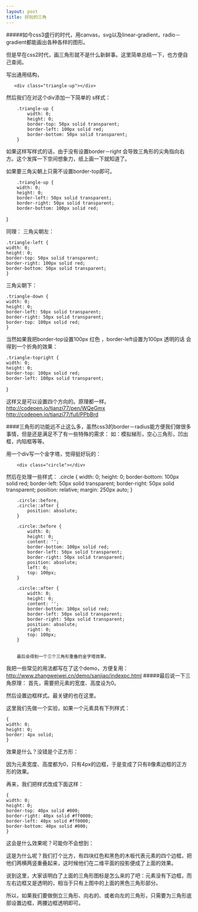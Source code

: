 ```yaml
---
layout: post
title: 好玩的三角
---
```






#####如今css3盛行的时代，用canvas，svg以及linear-gradient，radio－gradient都能画出各种各样的图形。

但是早在css2时代，画三角形就不是什么新鲜事。这里简单总结一下，也方便自己查阅。

 
 <div class="triangle-up"></div>

写出通用结构，

       <div class="triangle-up"></div>
然后我们在对这个div添加一下简单的  s样式：

        .triangle-up {
            width: 0;
            height: 0;
            border-top: 50px solid transparent;
            border-left: 100px solid red;
            border-bottom: 50px solid transparent;
        }

如果这样写样式的话，由于没有设置border－right 会导致三角形的尖角指向右方。这个发挥一下空间想象力，纸上画一下就知道了。

如果要三角尖朝上只需不设置border-top即可。


        .triangle-up {
        width: 0;
        height: 0;
        border-left: 50px solid transparent;
        border-right: 50px solid transparent;
        border-bottom: 100px solid red;
}



同理： 
三角尖朝左：


    .triangle-left {
    width: 0;
    height: 0;
    border-top: 50px solid transparent;
    border-right: 100px solid red;
    border-bottom: 50px solid transparent;
    }
三角尖朝下：

    .triangle-down {
    width: 0;
    height: 0;
    border-left: 50px solid transparent;
    border-right: 50px solid transparent;
    border-top: 100px solid red;
    }

当然如果我把border-top设置100px 红色 ，border-left设置为100px 透明的话 会得到一个折角的效果：

    .triangle-topright {
    width: 0;
    height: 0;
    border-top: 100px solid red;
    border-left: 100px solid transparent;

   }

这样又是可以设置四个方向的。原理都一样。 
http://codepen.io/tianzi77/pen/WQeGmx
http://codepen.io/tianzi77/full/PPbBrd



####三角形的功能远不止这么多，虽然css3的border－radius能方便我们做很多事情，但是还是满足不了有一些特殊的需求：
如：模拟梯形，空心三角形，凹出框，内陷框等等。

用一个div写一个金字塔，觉得挺好玩的：

        <div class="circle"></div>

然后在处理一些样式：
            .circle {
            width: 0;
            height: 0;
            border-bottom: 100px solid red;
            border-left: 50px solid transparent;
            border-right: 50px solid transparent;
            position: relative;
            margin: 250px auto;
        }
        
        .circle::before,
        .circle::after {
            position: absolute;
        }
        
        .circle::before {
            width: 0;
            height: 0;
            content: '';
            border-bottom: 100px solid red;
            border-left: 50px solid transparent;
            border-right: 50px solid transparent;
            position: absolute;
            left: 0;
            top: 100px;
        }
        
        .circle::after {
            width: 0;
            height: 0;
            content: '';
            border-bottom: 100px solid red;
            border-left: 50px solid transparent;
            border-right: 50px solid transparent;
            position: absolute;
            right: 0;
            top: 100px;
        }
        
        
        最后会得到一个三个三角形重叠的金字塔效果。
        
        


我把一些常见的用法都写在了这个demo，方便复用：http://www.zhangweiwei.cn/demo/sanjiao/indexpc.html
#####最后说一下三角原理：
首先，需要把元素的宽度、高度设为0。

然后设置边框样式。最关键的也在这里。

这里我们先做一个实验，如果一个元素具有下列样式：

    {
    width: 0;
    height: 0;
    border: 4px solid;
    }
 效果是什么？没错是个正方形：



因为元素宽度、高度都为0，只有4px的边框，于是变成了只有8像素边框的正方形的效果。

再来，我们把样式改成下面这样：

    {
    width: 0;
    height: 0;
    border-top: 40px solid #000;
    border-right: 40px solid #ff0000;
    border-left: 40px solid #ff0000;
    border-bottom: 40px solid #000;
    }
 这会是什么效果呢？可能你不会想到：



这是为什么呢？我们打个比方，有四块红色和黑色的木板代表元素的四个边框，把他们两横两竖重叠起来，这时候他们在二维平面的投影便成了上面的效果。

说到这里，大家该明白了上面的三角形图标是怎么来的了吧：元素没有下边框，而左右边框又是透明的，相当于只有上图中的上面的黑色三角形部分。

所以，如果我们要做倒立三角形、向右的、或者向左的三角形，只需要为三角形底部设置边框，两腰边框透明即可。







